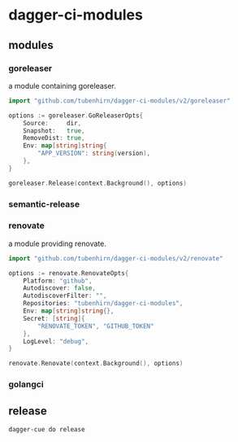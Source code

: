 # dagger-ci-modules


## modules

### goreleaser

a module containing goreleaser.

``` go
import "github.com/tubenhirn/dagger-ci-modules/v2/goreleaser"

options := goreleaser.GoReleaserOpts{
	Source:     dir,
	Snapshot:   true,
	RemoveDist: true,
	Env: map[string]string{
	    "APP_VERSION": string(version),
	},
}

goreleaser.Release(context.Background(), options)
```

### semantic-release

### renovate

a module providing renovate.

``` go
import "github.com/tubenhirn/dagger-ci-modules/v2/renovate"

options := renovate.RenovateOpts{
    Platform: "github",
    Autodiscover: false,
    AutodiscoverFilter: "",
    Repositories: "tubenhirn/dagger-ci-modules",
	Env: map[string]string{},
    Secret: [string]{
        "RENOVATE_TOKEN", "GITHUB_TOKEN"
    },
    LogLevel: "debug",
}

renovate.Renovate(context.Background(), options)
```

### golangci

## release

``` shell
dagger-cue do release
```
